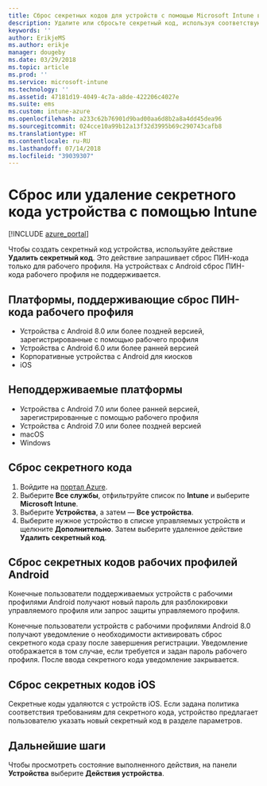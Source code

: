 ```yaml
---
title: Сброс секретных кодов для устройств с помощью Microsoft Intune в Azure | Документация Майкрософт
description: Удалите или сбросьте секретный код, используя соответствующее действие на устройствах, управляемых и наблюдаемых с помощью Intune.
keywords: ''
author: ErikjeMS
ms.author: erikje
manager: dougeby
ms.date: 03/29/2018
ms.topic: article
ms.prod: ''
ms.service: microsoft-intune
ms.technology: ''
ms.assetid: 47181d19-4049-4c7a-a8de-422206c4027e
ms.suite: ems
ms.custom: intune-azure
ms.openlocfilehash: a233c62b76901d9bad00aa6d8b2a8a4dd45dea96
ms.sourcegitcommit: 024cce10a99b12a13f32d3995b69c290743cafb8
ms.translationtype: HT
ms.contentlocale: ru-RU
ms.lasthandoff: 07/14/2018
ms.locfileid: "39039307"
---
```

# <a name="reset-or-remove-a-device-passcode-in-intune"></a>Сброс или удаление секретного кода устройства с помощью Intune

[!INCLUDE [azure_portal](./includes/azure_portal.md)]

Чтобы создать секретный код устройства, используйте действие **Удалить секретный код**. Это действие запрашивает сброс ПИН-кода только для рабочего профиля. На устройствах с Android сброс ПИН-кода рабочего профиля не поддерживается.

## <a name="work-profile-pin-reset-supported-platforms"></a>Платформы, поддерживающие сброс ПИН-кода рабочего профиля

- Устройства с Android 8.0 или более поздней версией, зарегистрированные с помощью рабочего профиля 
- Устройства с Android 6.0 или более ранней версией
- Корпоративные устройства с Android для киосков
- iOS 
     
## <a name="unsupported-platforms"></a>Неподдерживаемые платформы

- Устройства с Android 7.0 или более ранней версией, зарегистрированные с помощью рабочего профиля
- Устройства с Android 7.0 или более поздней версией
- macOS
- Windows

## <a name="reset-a-passcode"></a>Сброс секретного кода

1. Войдите на [портал Azure](https://portal.azure.com).
2. Выберите **Все службы**, отфильтруйте список по **Intune** и выберите **Microsoft Intune**.
3. Выберите **Устройства**, а затем — **Все устройства**.
4. Выберите нужное устройство в списке управляемых устройств и щелкните **Дополнительно**. Затем выберите удаленное действие **Удалить секретный код**.

## <a name="resetting-android-work-profile-passcodes"></a>Сброс секретных кодов рабочих профилей Android

Конечные пользователи поддерживаемых устройств с рабочими профилями Android получают новый пароль для разблокировки управляемого профиля или запрос защиты управляемого профиля. 

Конечные пользователи устройств с рабочими профилями Android 8.0 получают уведомление о необходимости активировать сброс секретного кода сразу после завершения регистрации. Уведомление отображается в том случае, если требуется и задан пароль рабочего профиля. После ввода секретного кода уведомление закрывается.

## <a name="resetting-ios-passcodes"></a>Сброс секретных кодов iOS

Секретные коды удаляются с устройств iOS. Если задана политика соответствия требованиям для секретного кода, устройство предлагает пользователю указать новый секретный код в разделе параметров. 

## <a name="next-steps"></a>Дальнейшие шаги

Чтобы просмотреть состояние выполненного действия, на панели **Устройства** выберите **Действия устройства**.
